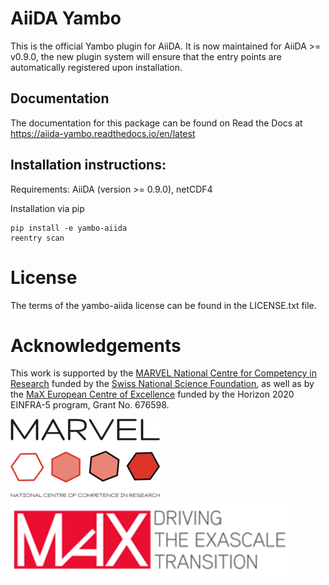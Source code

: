 # AiiDA Yambo  
This is the official Yambo plugin for AiiDA. It is now maintained for AiiDA >= v0.9.0, the new plugin system will ensure that the entry points are automatically registered upon installation.

## Documentation

The documentation for this package can be found on Read the Docs at https://aiida-yambo.readthedocs.io/en/latest

## Installation instructions:

Requirements: AiiDA (version >= 0.9.0), netCDF4

Installation via pip

``` 
pip install -e yambo-aiida
reentry scan
```

# License  
The terms of the yambo-aiida license can be found in the LICENSE.txt file.

# Acknowledgements

This work is supported by the [MARVEL National Centre for Competency in Research](<http://nccr-marvel.ch>)
funded by the [Swiss National Science Foundation](<http://www.snf.ch/en>), as well as by the [MaX 
European Centre of Excellence](<http://www.max-centre.eu/>) funded by the Horizon 2020 EINFRA-5 program,
Grant No. 676598.

![MARVEL](miscellaneous/logos/MARVEL.png)   
![MaX](miscellaneous/logos/MaX.png)
